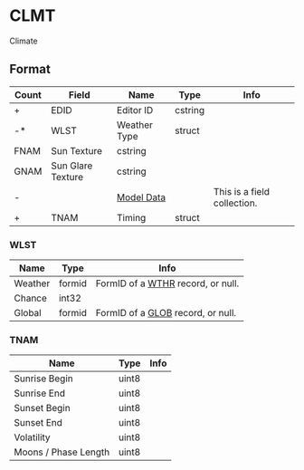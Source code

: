 CLMT
====

Climate

## Format

Count | Field | Name | Type | Info
------|-------|------|------|-----
+ | EDID | Editor ID | cstring |
-* | WLST | Weather Type | struct | 
 | FNAM | Sun Texture | cstring |
 | GNAM | Sun Glare Texture | cstring |
- | | [Model Data](Fields/Model.md) | | This is a field collection.
+ | TNAM | Timing | struct |


### WLST

Name | Type | Info
-----|------|-----
Weather | formid | FormID of a [WTHR](WTHR.md) record, or null.
Chance | int32 | 
Global | formid | FormID of a [GLOB](GLOB.md) record, or null.

### TNAM

Name | Type | Info
-----|------|-----
Sunrise Begin | uint8 | 
Sunrise End | uint8 |
Sunset Begin | uint8 |
Sunset End | uint8 |
Volatility | uint8 |
Moons / Phase Length | uint8 |
 

